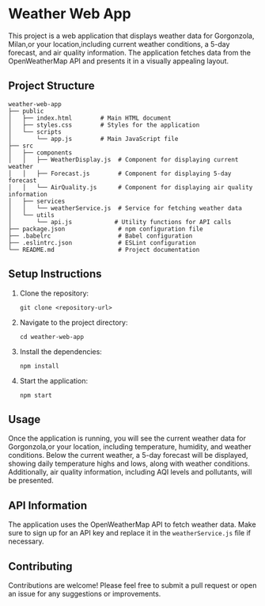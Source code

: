# Weather Web App

This project is a web application that displays weather data for Gorgonzola, Milan,or your location,including current weather conditions, a 5-day forecast, and air quality information. The application fetches data from the OpenWeatherMap API and presents it in a visually appealing layout.

## Project Structure

```
weather-web-app
├── public
│   ├── index.html        # Main HTML document
│   ├── styles.css        # Styles for the application
│   └── scripts
│       └── app.js        # Main JavaScript file
├── src
│   ├── components
│   │   ├── WeatherDisplay.js  # Component for displaying current weather
│   │   ├── Forecast.js        # Component for displaying 5-day forecast
│   │   └── AirQuality.js      # Component for displaying air quality information
│   ├── services
│   │   └── weatherService.js  # Service for fetching weather data
│   └── utils
│       └── api.js            # Utility functions for API calls
├── package.json               # npm configuration file
├── .babelrc                   # Babel configuration
├── .eslintrc.json             # ESLint configuration
└── README.md                  # Project documentation
```

## Setup Instructions

1. Clone the repository:
   ```
   git clone <repository-url>
   ```

2. Navigate to the project directory:
   ```
   cd weather-web-app
   ```

3. Install the dependencies:
   ```
   npm install
   ```

4. Start the application:
   ```
   npm start
   ```

## Usage

Once the application is running, you will see the current weather data for Gorgonzola,or your location, including temperature, humidity, and weather conditions. Below the current weather, a 5-day forecast will be displayed, showing daily temperature highs and lows, along with weather conditions. Additionally, air quality information, including AQI levels and pollutants, will be presented.

## API Information

The application uses the OpenWeatherMap API to fetch weather data. Make sure to sign up for an API key and replace it in the `weatherService.js` file if necessary.

## Contributing

Contributions are welcome! Please feel free to submit a pull request or open an issue for any suggestions or improvements.
